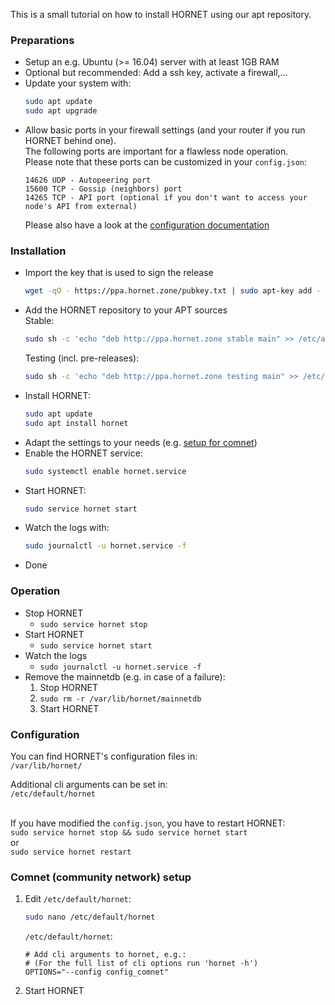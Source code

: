 This is a small tutorial on how to install HORNET using our apt repository.

### Preparations

- Setup an e.g. Ubuntu (>= 16.04) server with at least 1GB RAM
- Optional but recommended: Add a ssh key, activate a firewall,...
- Update your system with:<br>
  ```bash
  sudo apt update
  sudo apt upgrade
  ```
- Allow basic ports in your firewall settings (and your router if you run HORNET behind one).<br>
  The following ports are important for a flawless node operation.<br>
  Please note that these ports can be customized in your `config.json`:<br>
  ```
  14626 UDP - Autopeering port
  15600 TCP - Gossip (neighbors) port
  14265 TCP - API port (optional if you don't want to access your node's API from external)
  ```
  Please also have a look at the [configuration documentation](https://github.com/gohornet/hornet/wiki/Configuration)

### Installation

- Import the key that is used to sign the release
  ```bash
  wget -qO - https://ppa.hornet.zone/pubkey.txt | sudo apt-key add -
  ```
- Add the HORNET repository to your APT sources<br>
  Stable:
  ```bash
  sudo sh -c 'echo "deb http://ppa.hornet.zone stable main" >> /etc/apt/sources.list.d/hornet.list'
  ```
  Testing (incl. pre-releases):<br>
  ```bash
  sudo sh -c 'echo "deb http://ppa.hornet.zone testing main" >> /etc/apt/sources.list.d/hornet.list'
  ```
- Install HORNET:
  ```bash
  sudo apt update
  sudo apt install hornet
  ```
- Adapt the settings to your needs (e.g. [setup for comnet](#comnet-community-network-setup))
- Enable the HORNET service:
  ```bash
  sudo systemctl enable hornet.service
  ```
- Start HORNET:
  ```bash
  sudo service hornet start
  ```
- Watch the logs with:
  ```bash
  sudo journalctl -u hornet.service -f
  ```
- Done

### Operation

- Stop HORNET
  - `sudo service hornet stop`
- Start HORNET
  - `sudo service hornet start`
- Watch the logs
  - `sudo journalctl -u hornet.service -f`
- Remove the mainnetdb (e.g. in case of a failure):
  1. Stop HORNET
  2. `sudo rm -r /var/lib/hornet/mainnetdb`
  3. Start HORNET

### Configuration

You can find HORNET's configuration files in:<br>
`/var/lib/hornet/`<br>

Additional cli arguments can be set in:<br>
`/etc/default/hornet`<br><br>

If you have modified the `config.json`, you have to restart HORNET:<br>
`sudo service hornet stop && sudo service hornet start`<br>
or<br>
`sudo service hornet restart`

### Comnet (community network) setup

1. Edit `/etc/default/hornet`:
   ```bash
   sudo nano /etc/default/hornet
   ```
   `/etc/default/hornet`:
   ```
   # Add cli arguments to hornet, e.g.:
   # (For the full list of cli options run 'hornet -h')
   OPTIONS="--config config_comnet"
   ```
2. Start HORNET
